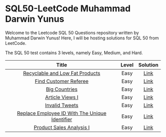 # SQL50-LeetCode Muhammad Darwin Yunus

Welcome to the Leetcode SQL 50 Questions repository written by Muhammad Darwin Yunus! Here, I will be hosting solutions for SQL 50 from LeetCode.

The SQL 50 test contains 3 levels, namely Easy, Medium, and Hard.

| Title | Level | Solution |
|:-----:|:----------:|:--------:|
|[Recyclable and Low Fat Products](https://leetcode.com/problems/recyclable-and-low-fat-products/description/?envType=study-plan-v2&envId=top-sql-50)|Easy|[Link](https://github.com/Muhammad-Darwin-Yunus/SQL50-LeetCode/blob/main/Code%20SQL/Recyclable%20and%20Low%20Fat%20Products)
|[Find Customer Referee](https://leetcode.com/problems/find-customer-referee/description/?envType=study-plan-v2&envId=top-sql-50)|Easy|[Link](https://github.com/Muhammad-Darwin-Yunus/SQL50-LeetCode/blob/main/Code%20SQL/Find%20Customer%20Referee)
|[Big Countries](https://leetcode.com/problems/big-countries/description/?envType=study-plan-v2&envId=top-sql-50)|Easy|[Link](https://github.com/Muhammad-Darwin-Yunus/SQL50-LeetCode/blob/main/Code%20SQL/Big%20Countries)
|[Article Views I](https://leetcode.com/problems/article-views-i/description/?envType=study-plan-v2&envId=top-sql-50)|Easy|[Link](https://github.com/Muhammad-Darwin-Yunus/SQL50-LeetCode/blob/main/Code%20SQL/Article%20Views%20I)
|[Invalid Tweets](https://leetcode.com/problems/invalid-tweets/description/?envType=study-plan-v2&envId=top-sql-50)|Easy|[Link](https://github.com/Muhammad-Darwin-Yunus/SQL50-LeetCode/blob/main/Code%20SQL/Invalid%20Tweets)
|[Replace Employee ID With The Unique Identifier](https://leetcode.com/problems/replace-employee-id-with-the-unique-identifier/description/?envType=study-plan-v2&envId=top-sql-50)|Easy|[Link](https://github.com/Muhammad-Darwin-Yunus/SQL50-LeetCode/blob/main/Code%20SQL/Replace%20Employee%20ID%20With%20The%20Unique%20Identifier)
|[Product Sales Analysis I](https://leetcode.com/problems/product-sales-analysis-i/description/?envType=study-plan-v2&envId=top-sql-50)|Easy|[Link](https://github.com/Muhammad-Darwin-Yunus/SQL50-LeetCode/blob/main/Code%20SQL/Product%20Sales%20Analysis%20I)
